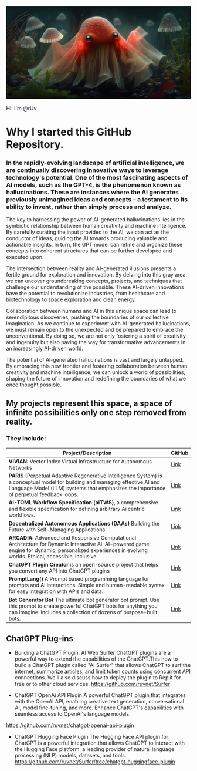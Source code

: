 ![Alt Hi. I'm @rUv](https://github.com/ruvnet/ruvnet/blob/main/assets/github-intro.png?raw=true)

Hi. I'm @rUv

# Why I started this GitHub Repository. 
### In the rapidly-evolving landscape of artificial intelligence, we are continually discovering innovative ways to leverage technology's potential. One of the most fascinating aspects of AI models, such as the GPT-4, is the phenomenon known as hallucinations. These are instances where the AI generates previously unimagined ideas and concepts – a testament to its ability to invent, rather than simply process and analyze.

The key to harnessing the power of AI-generated hallucinations lies in the symbiotic relationship between human creativity and machine intelligence. By carefully curating the input provided to the AI, we can act as the conductor of ideas, guiding the AI towards producing valuable and actionable insights. In turn, the GPT model can refine and organize these concepts into coherent structures that can be further developed and executed upon.

The intersection between reality and AI-generated illusions presents a fertile ground for exploration and innovation. By delving into this gray area, we can uncover groundbreaking concepts, projects, and techniques that challenge our understanding of the possible. These AI-driven innovations have the potential to revolutionize industries, from healthcare and biotechnology to space exploration and clean energy.

Collaboration between humans and AI in this unique space can lead to serendipitous discoveries, pushing the boundaries of our collective imagination. As we continue to experiment with AI-generated hallucinations, we must remain open to the unexpected and be prepared to embrace the unconventional. By doing so, we are not only fostering a spirit of creativity and ingenuity but also paving the way for transformative advancements in an increasingly AI-driven world.

The potential of AI-generated hallucinations is vast and largely untapped. By embracing this new frontier and fostering collaboration between human creativity and machine intelligence, we can unlock a world of possibilities, shaping the future of innovation and redefining the boundaries of what we once thought possible.

## My projects represent this space, a space of infinite possibilities only one step removed from reality. 

### They Include:
| Project/Description | GitHub |
| --- | --- |
| **VIVIAN:** Vector Index Virtual Infrastructure for Autonomous Networks | [Link](https://github.com/ruvnet/VIVIAN) |
| **PARIS** (Perpetual Adaptive Regenerative Intelligence System) is a conceptual model for building and managing effective AI and Language Model (LLM) systems that emphasizes the importance of perpetual feedback loops. | [Link](https://github.com/ruvnet/paris) |
| **AI-TOML Workflow Specification (aiTWS)**, a comprehensive and flexible specification for defining arbitrary Ai centric workflows. | [Link](https://github.com/ruvnet/AiToml) |
| **Decentralized Autonomous Applications (DAAs)** Building the Future with Self-Managing Applications. | [Link](https://github.com/ruvnet/daa) |
| **ARCADIA:** Advanced and Responsive Computational Architecture for Dynamic Interactive Ai: AI-powered game engine for dynamic, personalized experiences in evolving worlds. Ethical, accessible, inclusive. | [Link](https://github.com/ruvnet/ARCADIA) |
| **ChatGPT Plugin Creator** is an open-source project that helps you convert any API into ChatGPT plugins | [Link](https://github.com/ruvnet/Swagger-ChatGPT-Plugin-Creator) |
| **PromptLang()** A Prompt based programming language for prompts and AI interactions. Simple and human-readable syntax for easy integration with APIs and data. | [Link](https://github.com/ruvnet/promptlang) |
| **Bot Generator Bot** The ultimate bot generator bot prompt. Use this prompt to create powerful ChatGPT bots for anything you can imagine. Includes a collection of dozens of purpose-built bots. | [Link](https://github.com/ruvnet/Bot-Generator-Bot) |

## ChatGPT Plug-ins
* Building a ChatGPT Plugin: AI Web Surfer
ChatGPT plugins are a powerful way to extend the capabilities of the ChatGPT.This how to build a ChatGPT plugin called "AI Surfer" that allows ChatGPT to surf the internet, summarize articles, and limit token counts using concurrent API connections. We'll also discuss how to deploy the plugin to Replit for free or to other cloud services.
https://github.com/ruvnet/Surfer

* ChatGPT OpenAi API Plugin
A powerful ChatGPT plugin that integrates with the OpenAI API, enabling creative text generation, conversational AI, model fine-tuning, and more. Enhance ChatGPT's capabilities with seamless access to OpenAI's language models.

https://github.com/ruvnet/chatgpt-openai-api-plugin
* ChatGPT Hugging Face Plugin
The Hugging Face API plugin for ChatGPT is a powerful integration that allows ChatGPT to interact with the Hugging Face platform, a leading provider of natural language processing (NLP) models, datasets, and tools.
https://github.com/ruvnet/Surfer/tree/chatgpt-huggingface-plugin
